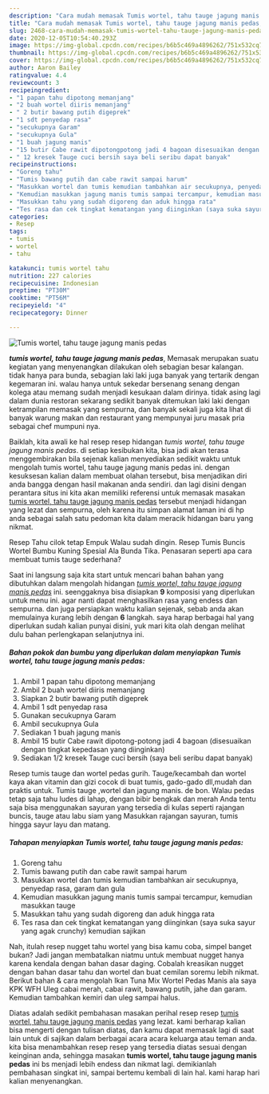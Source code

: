 ```yaml
---
description: "Cara mudah memasak Tumis wortel, tahu tauge jagung manis pedas, Bikin Ngiler"
title: "Cara mudah memasak Tumis wortel, tahu tauge jagung manis pedas, Bikin Ngiler"
slug: 2468-cara-mudah-memasak-tumis-wortel-tahu-tauge-jagung-manis-pedas-bikin-ngiler
date: 2020-12-05T10:54:40.293Z
image: https://img-global.cpcdn.com/recipes/b6b5c469a4896262/751x532cq70/tumis-wortel-tahu-tauge-jagung-manis-pedas-foto-resep-utama.jpg
thumbnail: https://img-global.cpcdn.com/recipes/b6b5c469a4896262/751x532cq70/tumis-wortel-tahu-tauge-jagung-manis-pedas-foto-resep-utama.jpg
cover: https://img-global.cpcdn.com/recipes/b6b5c469a4896262/751x532cq70/tumis-wortel-tahu-tauge-jagung-manis-pedas-foto-resep-utama.jpg
author: Aaron Bailey
ratingvalue: 4.4
reviewcount: 3
recipeingredient:
- "1 papan tahu dipotong memanjang"
- "2 buah wortel diiris memanjang"
- " 2 butir bawang putih digeprek"
- "1 sdt penyedap rasa"
- "secukupnya Garam"
- "secukupnya Gula"
- "1 buah jagung manis"
- "15 butir Cabe rawit dipotongpotong jadi 4 bagoan disesuaikan dengan tingkat kepedasan yang diinginkan"
- " 12 kresek Tauge cuci bersih saya beli seribu dapat banyak"
recipeinstructions:
- "Goreng tahu"
- "Tumis bawang putih dan cabe rawit sampai harum"
- "Masukkan wortel dan tumis kemudian tambahkan air secukupnya, penyedap rasa, garam dan gula"
- "Kemudian masukkan jagung manis tumis sampai tercampur, kemudian masukkan tauge"
- "Masukkan tahu yang sudah digoreng dan aduk hingga rata"
- "Tes rasa dan cek tingkat kematangan yang diinginkan (saya suka sayur yang agak crunchy) kemudian sajikan"
categories:
- Resep
tags:
- tumis
- wortel
- tahu

katakunci: tumis wortel tahu 
nutrition: 227 calories
recipecuisine: Indonesian
preptime: "PT30M"
cooktime: "PT56M"
recipeyield: "4"
recipecategory: Dinner

---
```



![Tumis wortel, tahu tauge jagung manis pedas](https://img-global.cpcdn.com/recipes/b6b5c469a4896262/751x532cq70/tumis-wortel-tahu-tauge-jagung-manis-pedas-foto-resep-utama.jpg)

<b><i>tumis wortel, tahu tauge jagung manis pedas</i></b>, Memasak merupakan suatu kegiatan yang menyenangkan dilakukan oleh sebagian besar kalangan. tidak hanya para bunda, sebagian laki laki juga banyak yang tertarik dengan kegemaran ini. walau hanya untuk sekedar bersenang senang dengan kolega atau memang sudah menjadi kesukaan dalam dirinya. tidak asing lagi dalam dunia restoran sekarang sedikit banyak ditemukan laki laki dengan ketrampilan memasak yang sempurna, dan banyak sekali juga kita lihat di banyak warung makan dan restaurant yang mempunyai juru masak pria sebagai chef mumpuni nya.

Baiklah, kita awali ke hal resep resep hidangan <i>tumis wortel, tahu tauge jagung manis pedas</i>. di setiap kesibukan kita, bisa jadi akan terasa menggembirakan bila sejenak kalian menyediakan sedikit waktu untuk mengolah tumis wortel, tahu tauge jagung manis pedas ini. dengan kesuksesan kalian dalam membuat olahan tersebut, bisa menjadikan diri anda bangga dengan hasil makanan anda sendiri. dan lagi disini dengan perantara situs ini kita akan memiliki referensi untuk memasak masakan <u>tumis wortel, tahu tauge jagung manis pedas</u> tersebut menjadi hidangan yang lezat dan sempurna, oleh karena itu simpan alamat laman ini di hp anda sebagai salah satu pedoman kita dalam meracik hidangan baru yang nikmat.

Resep Tahu cilok tetap Empuk Walau sudah dingin. Resep Tumis Buncis Wortel Bumbu Kuning Spesial Ala Bunda Tika. Penasaran seperti apa cara membuat tumis tauge sederhana?


Saat ini langsung saja kita start untuk mencari bahan bahan yang dibutuhkan dalam mengolah hidangan <u><i>tumis wortel, tahu tauge jagung manis pedas</i></u> ini. seenggaknya bisa disiapkan <b>9</b> komposisi yang diperlukan untuk menu ini. agar nanti dapat menghasilkan rasa yang endess dan sempurna. dan juga persiapkan waktu kalian sejenak, sebab anda akan memulainya kurang lebih dengan <b>6</b> langkah. saya harap berbagai hal yang diperlukan sudah kalian punyai disini, yuk mari kita olah dengan melihat dulu bahan perlengkapan selanjutnya ini.

<!--inarticleads1-->

##### Bahan pokok dan bumbu yang diperlukan dalam menyiapkan Tumis wortel, tahu tauge jagung manis pedas:

1. Ambil 1 papan tahu dipotong memanjang
1. Ambil 2 buah wortel diiris memanjang
1. Siapkan  2 butir bawang putih digeprek
1. Ambil 1 sdt penyedap rasa
1. Gunakan secukupnya Garam
1. Ambil secukupnya Gula
1. Sediakan 1 buah jagung manis
1. Ambil 15 butir Cabe rawit dipotong-potong jadi 4 bagoan (disesuaikan dengan tingkat kepedasan yang diinginkan)
1. Sediakan  1/2 kresek Tauge cuci bersih (saya beli seribu dapat banyak)


Resep tumis tauge dan wortel pedas gurih. Tauge/kecambah dan wortel kaya akan vitamin dan gizi cocok di buat tumis, gado-gado dll,mudah dan praktis untuk. Tumis tauge ,wortel dan jagung manis. de bon. Walau pedas tetap saja tahu ludes di lahap, dengan bibir bengkak dan merah Anda tentu saja bisa menggunakan sayuran yang tersedia di kulas seperti rajangan buncis, tauge atau labu siam yang Masukkan rajangan sayuran, tumis hingga sayur layu dan matang. 

<!--inarticleads2-->

##### Tahapan menyiapkan Tumis wortel, tahu tauge jagung manis pedas:

1. Goreng tahu
1. Tumis bawang putih dan cabe rawit sampai harum
1. Masukkan wortel dan tumis kemudian tambahkan air secukupnya, penyedap rasa, garam dan gula
1. Kemudian masukkan jagung manis tumis sampai tercampur, kemudian masukkan tauge
1. Masukkan tahu yang sudah digoreng dan aduk hingga rata
1. Tes rasa dan cek tingkat kematangan yang diinginkan (saya suka sayur yang agak crunchy) kemudian sajikan


Nah, itulah resep nugget tahu wortel yang bisa kamu coba, simpel banget bukan? Jadi jangan membatalkan niatmu untuk membuat nugget hanya karena kendala dengan bahan dasar daging. Cobalah kreasikan nugget dengan bahan dasar tahu dan wortel dan buat cemilan soremu lebih nikmat. Berikut bahan &amp; cara mengolah Ikan Tuna Mix Wortel Pedas Manis ala saya KPK WFH Uleg cabai merah, cabai rawit, bawang putih, jahe dan garam. Kemudian tambahkan kemiri dan uleg sampai halus. 

Diatas adalah sedikit pembahasan masakan perihal resep resep <u>tumis wortel, tahu tauge jagung manis pedas</u> yang lezat. kami berharap kalian bisa mengerti dengan tulisan diatas, dan kamu dapat memasak lagi di saat lain untuk di sajikan dalam berbagai acara acara keluarga atau teman anda. kita bisa menambahkan resep resep yang tersedia diatas sesuai dengan keinginan anda, sehingga masakan <b>tumis wortel, tahu tauge jagung manis pedas</b> ini bs menjadi lebih endess dan nikmat lagi. demikianlah pembahasan singkat ini, sampai bertemu kembali di lain hal. kami harap hari kalian menyenangkan.
